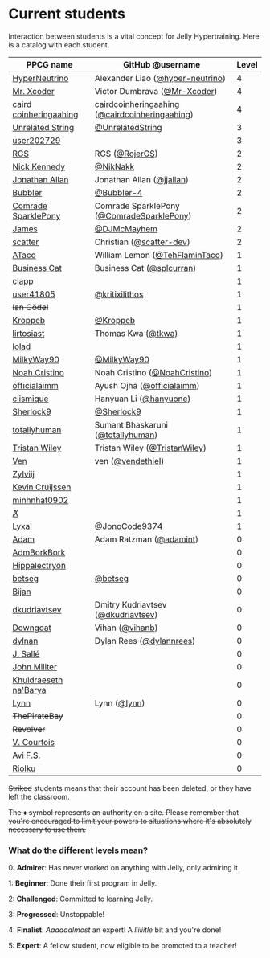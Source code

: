 # Current students

Interaction between students is a vital concept for Jelly Hypertraining. Here is a catalog with each student.

|PPCG name|GitHub @username|Level|
|---------|----------------|-----|
|[HyperNeutrino](https://codegolf.stackexchange.com/users/68942/hyperneutrino)|Alexander Liao ([@hyper-neutrino](https://github.com/hyper-neutrino))|4|
|[Mr. Xcoder](https://codegolf.stackexchange.com/users/59487/mr-xcoder)|Victor Dumbrava ([@Mr-Xcoder](https://github.com/Mr-Xcoder))|4|
|[caird coinheringaahing](https://codegolf.stackexchange.com/users/66833/caird-coinheringaahing)|cairdcoinheringaahing ([@cairdcoinheringaahing](https://github.com/cairdcoinheringaahing))|4|
|[Unrelated String](https://codegolf.stackexchange.com/users/85334/unrelated-string)|[@UnrelatedString](https://github.com/UnrelatedString)|3|
|[user202729](https://codegolf.stackexchange.com/users/69850/user202729)||3|
|[RGS](https://codegolf.stackexchange.com/users/75323/rgs)|RGS ([@RojerGS](https://github.com/RojerGS))|2|
|[Nick Kennedy](https://codegolf.stackexchange.com/users/42248/nick-kennedy)|[@NikNakk](https://github.com/NikNakk)|2|
|[Jonathan Allan](https://codegolf.stackexchange.com/users/53748/jonathan-allan)|Jonathan Allan ([@jjallan](https://github.com/jjallan))|2|
|[Bubbler](https://codegolf.stackexchange.com/users/78410/bubbler)|[@Bubbler-4](https://github.com/Bubbler-4)|2|
|[Comrade SparklePony](https://codegolf.stackexchange.com/users/64159/binary-barriolage)|Comrade SparklePony ([@ComradeSparklePony](https://github.com/ComradeSparklePony))|2|
|[James](https://codegolf.stackexchange.com/users/31716/james)|[@DJMcMayhem](https://github.com/DJMcMayhem/)|2|
|[scatter](https://codegolf.stackexchange.com/users/70388/christian)|Christian ([@scatter-dev](https://github.com/scatter-dev))|2|
|[ATaco](https://codegolf.stackexchange.com/users/58375/ataco)|William Lemon ([@TehFlaminTaco](https://github.com/TehFlaminTaco))|1|
|[Business Cat](https://codegolf.stackexchange.com/users/53880/business-cat)|Business Cat ([@splcurran](https://github.com/splcurran))|1|
|[clapp](https://codegolf.stackexchange.com/users/41447/clapp)||1|
|[user41805](https://codegolf.stackexchange.com/users/41805/user41805)|[@kritixilithos](https://github.com/kritixilithos)|1|
|~~Ian Gödel~~||1|
|[Kroppeb](https://codegolf.stackexchange.com/users/81957/kroppeb)|[@Kroppeb](https://github.com/Kroppeb)|1|
|[lirtosiast](https://codegolf.stackexchange.com/users/39328/lirtosiast)|Thomas Kwa ([@tkwa](https://github.com/tkwa))|1|
|[lolad](https://codegolf.stackexchange.com/users/75059/lolad)||1|
|[MilkyWay90](https://codegolf.stackexchange.com/users/83048/milkyway90)|[@MilkyWay90](https://github.com/MilkyWay90)|1|
|[Noah Cristino](https://codegolf.stackexchange.com/users/61877/noah-cristino)|Noah Cristino ([@NoahCristino](https://github.com/NoahCristino))|1|
|[officialaimm](https://codegolf.stackexchange.com/users/59523/officialaimm)|Ayush Ojha ([@officialaimm](https://github.com/officialaimm))|1|
|[clismique](https://codegolf.stackexchange.com/users/49561/clismique)|Hanyuan Li ([@hanyuone](https://github.com/hanyuone))|1|
|[Sherlock9](https://codegolf.stackexchange.com/users/47581/sherlock9)|[@Sherlock9](https://github.com/Sherlock9)|1|
|[totallyhuman](https://codegolf.stackexchange.com/users/68615/totallyhuman)|Sumant Bhaskaruni ([@totallyhuman](https://github.com/totallyhuman))|1|
|[Tristan Wiley](https://codegolf.stackexchange.com/users/63690/tristan-wiley)|Tristan Wiley ([@TristanWiley](https://github.com/TristanWiley))|1|
|[Ven](https://codegolf.stackexchange.com/users/8328/ven)|ven ([@vendethiel](https://github.com/vendethiel))|1|
|[Zylviij](https://codegolf.stackexchange.com/users/30134/zylviij)||1|
|[Kevin Cruijssen](https://codegolf.stackexchange.com/users/52210/kevin-cruijssen)||1|
|[minhnhat0902](https://codegolf.stackexchange.com/users/94715/minhnhat0902)||1|
|[Λ̸̸](https://codegolf.stackexchange.com/users/92069/Λ%CC%B8%CC%B8)||1|
|[Lyxal](https://codegolf.stackexchange.com/users/78850/lyxal)|[@JonoCode9374](https://github.com/JonoCode9374)|1|
|[Adam](https://codegolf.stackexchange.com/users/85825/adam)|Adam Ratzman ([@adamint](https://github.com/adamint))|0|
|[AdmBorkBork](https://codegolf.stackexchange.com/users/42963/admborkbork)||0|
|[Hippalectryon](https://codegolf.stackexchange.com/users/25056/hippalectryon)||0|
|[betseg](https://codegolf.stackexchange.com/users/56721/betseg)|[@betseg](https://github.com/betseg)|0|
|[Bijan](https://codegolf.stackexchange.com/users/66907/bijan)||0|
|[dkudriavtsev](https://codegolf.stackexchange.com/users/53551/dkudriavtsev)|Dmitry Kudriavtsev ([@dkudriavtsev](https://github.com/dkudriavtsev))|0|
|[Downgoat](https://codegolf.stackexchange.com/users/40695/downgoat)|Vihan ([@vihanb](https://github.com/vihanb))|0|
|[dylnan](https://codegolf.stackexchange.com/users/75553/dylnan)|Dylan Rees ([@dylannrees](https://github.com/dylannrees))|0|
|[J. Sallé](https://codegolf.stackexchange.com/users/74163/j-salle)||0|
|[John Militer](https://codegolf.stackexchange.com/users/70852/john-militer)||0|
|[Khuldraeseth na'Barya](https://codegolf.stackexchange.com/users/73884/khuldraeseth-nabarya)||0|
|[Lynn](https://codegolf.stackexchange.com/users/3852/lynn)|Lynn ([@lynn](https://github.com/lynn))|0|
|~~ThePirateBay~~||0|
|~~Revolver~~||0|
|[V. Courtois](https://codegolf.stackexchange.com/users/71499/v-courtois)||0|
|[Avi F.S.](https://codegolf.stackexchange.com/users/87594/avi-f-s)||0|
|[Riolku](https://codegolf.stackexchange.com/users/90304/riolku)||0|

~~Striked~~ students means that their account has been deleted, or they have left the classroom.


~~The ♦ symbol represents an authority on a site. Please remember that you're encouraged to limit your powers to situations where it's absolutely necessary to use them.~~

### What do the different levels mean?

0: **Admirer**: Has never worked on anything with Jelly, only admiring it.

1: **Beginner**: Done their first program in Jelly.

2: **Challenged**: Committed to learning Jelly.

3: **Progressed**: Unstoppable!

4: **Finalist**: *Aaaaaalmost* an expert! A *liiiiitle* bit and you're done!

5: **Expert**: A fellow student, now eligible to be promoted to a teacher!
